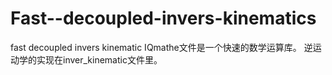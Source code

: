 # Fast--decoupled-invers-kinematics
fast decoupled invers kinematic
IQmathe文件是一个快速的数学运算库。
逆运动学的实现在inver_kinematic文件里。
